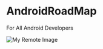 # AndroidRoadMap
For All Android Developers

![My Remote Image](https://github.com/IxtiyorDev/AndroidRoadMap/blob/main/roadmap.png)
